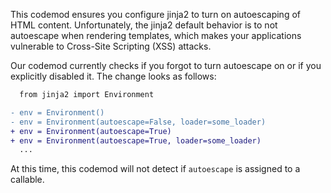 This codemod ensures you configure jinja2 to turn on autoescaping of HTML content. Unfortunately, the jinja2
default behavior is to not autoescape when rendering templates, which makes your applications
vulnerable to Cross-Site Scripting (XSS) attacks.

Our codemod currently checks if you forgot to turn autoescape on or if you explicitly disabled it. The change looks as follows:

```diff
  from jinja2 import Environment

- env = Environment()
- env = Environment(autoescape=False, loader=some_loader)
+ env = Environment(autoescape=True)
+ env = Environment(autoescape=True, loader=some_loader)
  ...
```

At this time, this codemod will not detect if `autoescape` is assigned to a callable.
